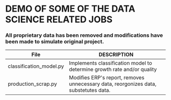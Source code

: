 # DEMO OF SOME OF THE DATA SCIENCE RELATED JOBS

### All proprietary data has been removed and modifications have been made to simulate original project.
| File | DESCRIPTION |
|-----|-------------|
|classification_model.py|Implements classification model to determine growth rate and/or quality|
|production_scrap.py|Modifies ERP's report, removes unnecessary data, reorgonizes data, substetutes data.
